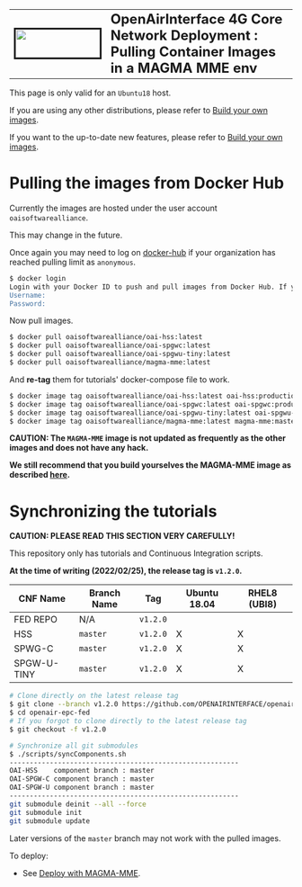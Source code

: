 <table style="border-collapse: collapse; border: none;">
  <tr style="border-collapse: collapse; border: none;">
    <td style="border-collapse: collapse; border: none;">
      <a href="http://www.openairinterface.org/">
         <img src="./images/oai_final_logo.png" alt="" border=3 height=50 width=150>
         </img>
      </a>
    </td>
    <td style="border-collapse: collapse; border: none; vertical-align: center;">
      <b><font size = "5">OpenAirInterface 4G Core Network Deployment : Pulling Container Images in a MAGMA MME env</font></b>
    </td>
  </tr>
</table>

This page is only valid for an `Ubuntu18` host.

If you are using any other distributions, please refer to [Build your own images](./BUILD_IMAGES_MAGMA_MME.md).

If you want to the up-to-date new features, please refer to [Build your own images](./BUILD_IMAGES_MAGMA_MME.md).

# Pulling the images from Docker Hub #

Currently the images are hosted under the user account `oaisoftwarealliance`.

This may change in the future.

Once again you may need to log on [docker-hub](https://hub.docker.com/) if your organization has reached pulling limit as `anonymous`.

```bash
$ docker login
Login with your Docker ID to push and pull images from Docker Hub. If you don't have a Docker ID, head over to https://hub.docker.com to create one.
Username:
Password:
```

Now pull images.

```bash
$ docker pull oaisoftwarealliance/oai-hss:latest
$ docker pull oaisoftwarealliance/oai-spgwc:latest
$ docker pull oaisoftwarealliance/oai-spgwu-tiny:latest
$ docker pull oaisoftwarealliance/magma-mme:latest
```

And **re-tag** them for tutorials' docker-compose file to work.

```bash
$ docker image tag oaisoftwarealliance/oai-hss:latest oai-hss:production
$ docker image tag oaisoftwarealliance/oai-spgwc:latest oai-spgwc:production
$ docker image tag oaisoftwarealliance/oai-spgwu-tiny:latest oai-spgwu-tiny:production
$ docker image tag oaisoftwarealliance/magma-mme:latest magma-mme:master
```

**CAUTION: The `MAGMA-MME` image is not updated as frequently as the other images and does not have any hack.**

**We still recommend that you build yourselves the MAGMA-MME image as described [here](./BUILD_IMAGES_MAGMA_MME.md).**

# Synchronizing the tutorials #

**CAUTION: PLEASE READ THIS SECTION VERY CAREFULLY!**

This repository only has tutorials and Continuous Integration scripts.

**At the time of writing (2022/02/25), the release tag is `v1.2.0`.**

| CNF Name    | Branch Name | Tag        | Ubuntu 18.04 | RHEL8 (UBI8)    |
| ----------- | ----------- | ---------- | ------------ | ----------------|
| FED REPO    | N/A         | `v1.2.0`   |              |                 |
| HSS         | `master`    | `v1.2.0`   | X            | X               |
| SPWG-C      | `master`    | `v1.2.0`   | X            | X               |
| SPGW-U-TINY | `master`    | `v1.2.0`   | X            | X               |

```bash
# Clone directly on the latest release tag
$ git clone --branch v1.2.0 https://github.com/OPENAIRINTERFACE/openair-epc-fed.git
$ cd openair-epc-fed
# If you forgot to clone directly to the latest release tag
$ git checkout -f v1.2.0

# Synchronize all git submodules
$ ./scripts/syncComponents.sh
---------------------------------------------------------
OAI-HSS    component branch : master
OAI-SPGW-C component branch : master
OAI-SPGW-U component branch : master
---------------------------------------------------------
git submodule deinit --all --force
git submodule init
git submodule update
```

Later versions of the `master` branch may not work with the pulled images.

To deploy:

* See [Deploy with MAGMA-MME](../docker-compose/magma-mme-demo/README.md).



